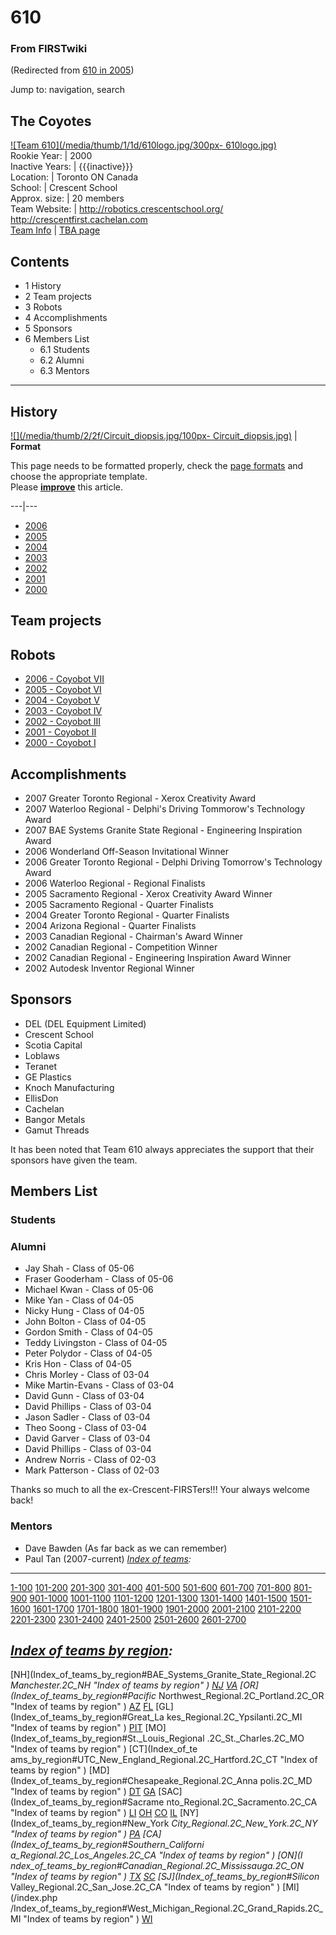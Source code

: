 # 610

### From FIRSTwiki

(Redirected from [610 in 2005](/index.php?title=610_in_2005&redirect=no "610
in 2005" ))

Jump to: navigation, search

The Coyotes  
---  
[![Team 610](/media/thumb/1/1d/610logo.jpg/300px-
610logo.jpg)](Image:610logo.jpg "Team 610" )  
Rookie Year: | 2000  
Inactive Years: | {{{inactive}}}  
Location: | Toronto ON Canada  
School: | Crescent School  
Approx. size: | 20 members  
Team Website: | <http://robotics.crescentschool.org/>  
<http://crescentfirst.cachelan.com>  
[Team Info](https://my.usfirst.org/myarea/index.lasso?page=teaminfo&team=610
"https://my.usfirst.org/myarea/index.lasso?page=teaminfo&team=610" ) | [TBA
page](http://www.thebluealliance.net/tbatv/team.php?team=610
"http://www.thebluealliance.net/tbatv/team.php?team=610" )  
  
  

## Contents

  * 1 History
  * 2 Team projects
  * 3 Robots
  * 4 Accomplishments
  * 5 Sponsors
  * 6 Members List
    * 6.1 Students
    * 6.2 Alumni
    * 6.3 Mentors  
---  
  

## History

[![](/media/thumb/2/2f/Circuit_diopsis.jpg/100px-
Circuit_diopsis.jpg)](Image:Circuit_diopsis.jpg "" ) |  **Format**  

This page needs to be formatted properly, check the [page
formats](FIRSTwiki:Page_formats "FIRSTwiki:Page formats" ) and
choose the appropriate template.  
Please **[improve](http://www.firstwiki.net/index.php?title=610&action=edit
"http://www.firstwiki.net/index.php?title=610&action=edit" )** this article.  
  
---|---  
  
  * [2006](610_in_2006 "610 in 2006" )
  * [2005](610_in_2005 "610 in 2005" )
  * [2004](610_in_2004 "610 in 2004" )
  * [2003](610_in_2003 "610 in 2003" )
  * [2002](610_in_2002 "610 in 2002" )
  * [2001](610_in_2001 "610 in 2001" )
  * [2000](610_in_2000 "610 in 2000" )


## Team projects


## Robots

  * [2006 - Coyobot VII](610_in_2006 "610 in 2006" )
  * [2005 - Coyobot VI](610_in_2005 "610 in 2005" )
  * [2004 - Coyobot V](610_in_2004 "610 in 2004" )
  * [2003 - Coyobot IV](610_in_2003 "610 in 2003" )
  * [2002 - Coyobot III](610_in_2002 "610 in 2002" )
  * [2001 - Coyobot II](610_in_2001 "610 in 2001" )
  * [2000 - Coyobot I](610_in_2000 "610 in 2000" )


## Accomplishments

  * 2007 Greater Toronto Regional - Xerox Creativity Award 
  * 2007 Waterloo Regional - Delphi's Driving Tommorow's Technology Award 
  * 2007 BAE Systems Granite State Regional - Engineering Inspiration Award 
  * 2006 Wonderland Off-Season Invitational Winner 
  * 2006 Greater Toronto Regional - Delphi Driving Tomorrow's Technology Award 
  * 2006 Waterloo Regional - Regional Finalists 
  * 2005 Sacramento Regional - Xerox Creativity Award Winner 
  * 2005 Sacramento Regional - Quarter Finalists 
  * 2004 Greater Toronto Regional - Quarter Finalists 
  * 2004 Arizona Regional - Quarter Finalists 
  * 2003 Canadian Regional - Chairman's Award Winner 
  * 2002 Canadian Regional - Competition Winner 
  * 2002 Canadian Regional - Engineering Inspiration Award Winner 
  * 2002 Autodesk Inventor Regional Winner 


## Sponsors

  * DEL (DEL Equipment Limited) 
  * Crescent School 
  * Scotia Capital 
  * Loblaws 
  * Teranet 
  * GE Plastics 
  * Knoch Manufacturing 
  * EllisDon 
  * Cachelan 
  * Bangor Metals 
  * Gamut Threads 

  
It has been noted that Team 610 always appreciates the support that their
sponsors have given the team.


## Members List


### Students


### Alumni

  * Jay Shah - Class of 05-06 
  * Fraser Gooderham - Class of 05-06 
  * Michael Kwan - Class of 05-06 
  * Mike Yan - Class of 04-05 
  * Nicky Hung - Class of 04-05 
  * John Bolton - Class of 04-05 
  * Gordon Smith - Class of 04-05 
  * Teddy Livingston - Class of 04-05 
  * Peter Polydor - Class of 04-05 
  * Kris Hon - Class of 04-05 
  * Chris Morley - Class of 03-04 
  * Mike Martin-Evans - Class of 03-04 
  * David Gunn - Class of 03-04 
  * David Phillips - Class of 03-04 
  * Jason Sadler - Class of 03-04 
  * Theo Soong - Class of 03-04 
  * David Garver - Class of 03-04 
  * David Phillips - Class of 03-04 
  * Andrew Norris - Class of 02-03 
  * Mark Patterson - Class of 02-03 

  
Thanks so much to all the ex-Crescent-FIRSTers!!! Your always welcome back!


### Mentors

  * Dave Bawden (As far back as we can remember) 
  * Paul Tan (2007-current) 
_[Index of teams](Index_of_teams "Index of teams" ):_  
---  
  
[1-100](Index_of_teams#1-100 "Index of teams" )
[101-200](Index_of_teams#101-200 "Index of teams" )
[201-300](Index_of_teams#201-300 "Index of teams" )
[301-400](Index_of_teams#301-400 "Index of teams" )
[401-500](Index_of_teams#401-500 "Index of teams" )
[501-600](Index_of_teams#501-600 "Index of teams" )
[601-700](Index_of_teams#601-700 "Index of teams" )
[701-800](Index_of_teams#701-800 "Index of teams" )
[801-900](Index_of_teams#801-900 "Index of teams" )
[901-1000](Index_of_teams#901-1000 "Index of teams" )
[1001-1100](Index_of_teams#1001-1100 "Index of teams" )
[1101-1200](Index_of_teams#1101-1200 "Index of teams" )
[1201-1300](Index_of_teams#1201-1300 "Index of teams" )
[1301-1400](Index_of_teams#1301-1400 "Index of teams" )
[1401-1500](Index_of_teams#1401-1500 "Index of teams" )
[1501-1600](Index_of_teams#1501-1600 "Index of teams" )
[1601-1700](Index_of_teams#1601-1700 "Index of teams" )
[1701-1800](Index_of_teams#1701-1800 "Index of teams" )
[1801-1900](Index_of_teams#1801-1900 "Index of teams" )
[1901-2000](Index_of_teams#1901-2000 "Index of teams" )
[2001-2100](Index_of_teams#2001-2100 "Index of teams" )
[2101-2200](Index_of_teams#2101-2200 "Index of teams" )
[2201-2300](Index_of_teams#2201-2300 "Index of teams" )
[2301-2400](Index_of_teams#2301-2400 "Index of teams" )
[2401-2500](Index_of_teams#2401-2500 "Index of teams" )
[2501-2600](Index_of_teams#2501-2600 "Index of teams" )
[2601-2700](Index_of_teams#2601-2700 "Index of teams" )  
  
_[Index of teams by region](Index_of_teams_by_region "Index of
teams by region" ):_  
---  
  
[NH](Index_of_teams_by_region#BAE_Systems_Granite_State_Regional.2C
_Manchester.2C_NH "Index of teams by region" )
[NJ](Index_of_teams_by_region#New_Jersey_Regional.2C_Trenton.2C_NJ
"Index of teams by region" )
[VA](Index_of_teams_by_region#NASA.2FVCU_Regional.2C_Richmond.2C_VA
"Index of teams by region" ) [OR](Index_of_teams_by_region#Pacific_
Northwest_Regional.2C_Portland.2C_OR "Index of teams by region" )
[AZ](Index_of_teams_by_region#Arizona_Regional.2C_Phoenix.2C_AZ
"Index of teams by region" )
[FL](Index_of_teams_by_region#Florida_Regional.2C_Orlando.2C_FL
"Index of teams by region" ) [GL](Index_of_teams_by_region#Great_La
kes_Regional.2C_Ypsilanti.2C_MI "Index of teams by region" ) [PIT](
Index_of_teams_by_region#Pittsburgh_Regional.2C_Pittsburgh.2C_PA "Index of
teams by region" ) [MO](Index_of_teams_by_region#St._Louis_Regional
.2C_St._Charles.2C_MO "Index of teams by region" ) [CT](Index_of_te
ams_by_region#UTC_New_England_Regional.2C_Hartford.2C_CT "Index of teams by
region" ) [MD](Index_of_teams_by_region#Chesapeake_Regional.2C_Anna
polis.2C_MD "Index of teams by region" )
[DT](Index_of_teams_by_region#Detroit_Regional.2C_Detroit.2C_MI
"Index of teams by region" )
[GA](Index_of_teams_by_region#Peachtree_Regional.2C_Duluth.2C_GA
"Index of teams by region" ) [SAC](Index_of_teams_by_region#Sacrame
nto_Regional.2C_Sacramento.2C_CA "Index of teams by region" ) [LI](
Index_of_teams_by_region#SBPLI_Long_Island_Regional.2C_Brentwood.2C_NY "Index
of teams by region" )
[OH](Index_of_teams_by_region#Buckeye_Regional.2C_Cleveland.2C_OH
"Index of teams by region" )
[CO](Index_of_teams_by_region#Colorado_Regional.2C_Denver.2C_CO
"Index of teams by region" )
[IL](Index_of_teams_by_region#Midwest_Regional.2C_Evanston.2C_IL
"Index of teams by region" ) [NY](Index_of_teams_by_region#New_York
_City_Regional.2C_New_York.2C_NY "Index of teams by region" ) [PA](
Index_of_teams_by_region#Philadelphia_Regional.2C_Philadelphia.2C_PA "Index of
teams by region" ) [CA](Index_of_teams_by_region#Southern_Californi
a_Regional.2C_Los_Angeles.2C_CA "Index of teams by region" ) [ON](I
ndex_of_teams_by_region#Canadian_Regional.2C_Mississauga.2C_ON "Index of teams
by region" )
[TX](Index_of_teams_by_region#Lone_Star_Regional.2C_Houston.2C_TX
"Index of teams by region" )
[SC](Index_of_teams_by_region#Palmetto_Regional.2C_Columbia.2C_SC
"Index of teams by region" ) [SJ](Index_of_teams_by_region#Silicon_
Valley_Regional.2C_San_Jose.2C_CA "Index of teams by region" ) [MI](/index.php
/Index_of_teams_by_region#West_Michigan_Regional.2C_Grand_Rapids.2C_MI "Index
of teams by region" )
[WI](Index_of_teams_by_region#Wisconsin_Regional.2C_Milwaukee.2C_WI
"Index of teams by region" )  
  
